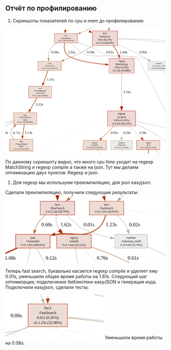 ## Отчёт по профилированию

1. Скриншоты показателей по cpu и mem до профилирования:

![img.png](img.png)

По данному скриншоту видно, что много cpu time уходит на regexp MatchString и regexp compile а также на json.
Тут мы делаем оптимизацию двух пунктов: Regexp и json.
1. Для regexp мы используем прекомпиляцию, для json easyjson:

Сделали прекомпиляцию, получили следующие результаты:
![img_1.png](img_1.png)

Теперь fast search, буквально касается regexp compile и уделяет ему 0.01s, уменьшили общее время работы на 1.61s.
Следующий шаг оптимизации, подключение библиотеки easyJSON и генерация кода.
Подключили easyjson, сделали тесты:

![img_3.png](img_3.png)
Уменьшили время работы на 0.08s.
